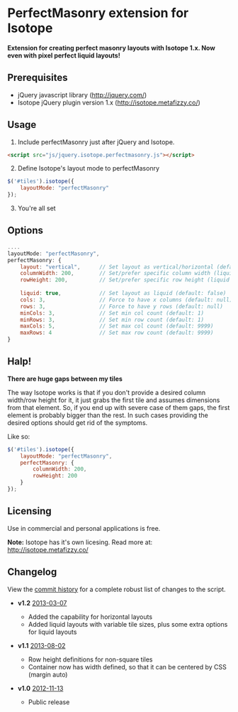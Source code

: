 PerfectMasonry extension for Isotope
========

**Extension for creating perfect masonry layouts with Isotope 1.x. Now even with pixel perfect liquid layouts!**


## Prerequisites

* jQuery javascript library (http://jquery.com/)
* Isotope jQuery plugin version 1.x (http://isotope.metafizzy.co/)



## Usage

1. Include perfectMasonry just after jQuery and Isotope.
```html
<script src="js/jquery.isotope.perfectmasonry.js"></script>
```

2. Define Isotope's layout mode to perfectMasonry
```javascript
$('#tiles').isotope({
    layoutMode: "perfectMasonry"
});
```

3. You're all set


## Options
```javascript
....
layoutMode: "perfectMasonry",
perfectMasonry: {
    layout: "vertical",      // Set layout as vertical/horizontal (default: vertical)
    columnWidth: 200,        // Set/prefer specific column width (liquid layout tries to prefer said width)
    rowHeight: 200,          // Set/prefer specific row height (liquid layout tries to prefer said height)
    
    liquid: true,            // Set layout as liquid (default: false)
    cols: 3,                 // Force to have x columns (default: null)
    rows: 3,                 // Force to have y rows (default: null)
    minCols: 3,              // Set min col count (default: 1)
    minRows: 3,              // Set min row count (default: 1)
    maxCols: 5,              // Set max col count (default: 9999)
    maxRows: 4               // Set max row count (default: 9999)
}
```


## Halp!

**There are huge gaps between my tiles**

The way Isotope works is that if you don't provide a desired column width/row height for it, it just grabs the first tile and assumes dimensions from that element. So,
if you end up with severe case of them gaps, the first element is probably bigger than the rest. In such cases providing the desired options should get
rid of the symptoms.

Like so:

```javascript
$('#tiles').isotope({
    layoutMode: "perfectMasonry",
    perfectMasonry: {
        columnWidth: 200,
        rowHeight: 200
    }
});
```


## Licensing

Use in commercial and personal applications is free.

**Note:** Isotope has it's own licesing. Read more at: http://isotope.metafizzy.co/



## Changelog

View the [commit history](https://github.com/zonear/isotope-perfectmasonry/commits/master) for a complete robust list of changes to the script.

+ **v1.2**
  [2013-03-07](https://github.com/zonear/isotope-perfectmasonry/commit/55b5e6528d3830c36dfcd0ad5f424ab9aaaef665)
  - Added the capability for horizontal layouts
  - Added liquid layouts with variable tile sizes, plus some extra options for liquid layouts


+ **v1.1**
  [2013-08-02](https://github.com/zonear/isotope-perfectmasonry/commit/92af3587f0a8da7f2957a6768c4c836c9b04d6fd)
  - Row height definitions for non-square tiles
  - Container now has width defined, so that it can be centered by CSS (margin auto)


+ **v1.0**
  [2012-11-13](https://github.com/zonear/isotope-perfectmasonry/commit/c6ee341a486e7b8688c6fb66dff2d079379c0932#jquery.isotope.perfectmasonry.js)
  - Public release

